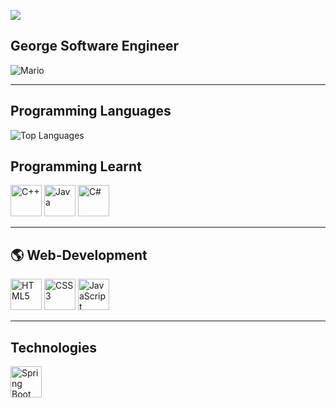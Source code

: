 ![](https://komarev.com/ghpvc/?username=GeorgeFiji&color=green)



## George Software Engineer
![Mario](https://github.com/user-attachments/assets/420e02e9-710d-4147-8b0b-c7eb86a7039a)


---

## Programming Languages  
![Top Languages](https://github-readme-stats.vercel.app/api/top-langs/?username=GeorgeFiji&layout=compact&theme=radical&hide=swift,csharp)  

## Programming  Learnt
<p align="left"> <img src="https://raw.githubusercontent.com/bablubambal/All_logo_and_pictures/1ac69ce5fbc389725f16f989fa53c62d6e1b4883/programming%20languages/c%2B%2B.svg" alt="C++" height="50" width="50" /> <img src="https://raw.githubusercontent.com/bablubambal/All_logo_and_pictures/1ac69ce5fbc389725f16f989fa53c62d6e1b4883/programming%20languages/java.svg" alt="Java" height="50" width="50" /> <img src="https://gistcdn.githack.com/johndward01/95c1d09de9e3707cfb4154989962376d/raw/f74007782421219d9e9ab4b6a27de2e172a8b714/csharp-logo.svg" alt="C#" height="50" width="50" /> </p>





---

## 🌎 Web-Development
<p align="left">  
  <img src="https://raw.githubusercontent.com/bablubambal/All_logo_and_pictures/1ac69ce5fbc389725f16f989fa53c62d6e1b4883/social%20icons/html5.svg" alt="HTML5" height="50" width="50" />  
  <img src="https://raw.githubusercontent.com/bablubambal/All_logo_and_pictures/1ac69ce5fbc389725f16f989fa53c62d6e1b4883/social%20icons/css3.svg" alt="CSS3" height="50" width="50" />  
  <img src="https://raw.githubusercontent.com/bablubambal/All_logo_and_pictures/1ac69ce5fbc389725f16f989fa53c62d6e1b4883/social%20icons/javascript.svg" alt="JavaScript" height="50" width="50" />  
</p>  

---

## Technologies
<p align="left">  
   <img src="https://github.com/user-attachments/assets/1b7f3b16-4594-4de0-af9b-a964222545f2" alt="Spring Boot" height="50" width="50" />


</p>




